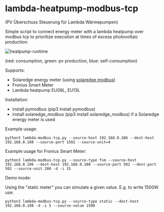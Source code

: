 # lambda-heatpump-modbus-tcp
(PV Überschuss Steuerung für Lambda Wärmepumpen)

Simple script to connect energy meter with a lambda heatpump over modbus tcp to prioritize execution at times of excess photovoltaic production:

![heatpump-runtime](https://user-images.githubusercontent.com/7126422/190114167-42f43732-50fe-4749-8e3d-93b72817e8d0.png)

(red: consumption, green: pv production, blue: self-consumption)

Supports:

- Solaredge energy meter (using [solaredge modbus](https://pypi.org/project/solaredge-modbus/))
- Fronius Smart Meter
- Lambda heatpump EU08L, EU13L

Installation:

- install pymodbus (pip3 install pymodbus)
- install solaredge_modbus (pip3 install solaredge_modbus) if a Solaredge energy meter is used

Example usage:

```
python3 lambda-modbus-tcp.py --source-host 192.168.0.106 --dest-host 192.168.0.188 --source-port 1502 --source-unit=4
```

Example usage for Fronius Smart Meter:

```
python3 lambda-modbus-tcp.py --source-type fsm --source-host 192.168.0.106 --dest-host 192.168.0.188 --source-port 502 --dest-port 502 --source-unit 200 -d -i 15
```

Demo mode:

Using the "static meter" you can simulate a given value. E.g. to write 1500W use:

```
python3 lambda-modbus-tcp.py --source-type static --dest-host 192.168.0.188 -d -i 5 --source-value 1500
```
